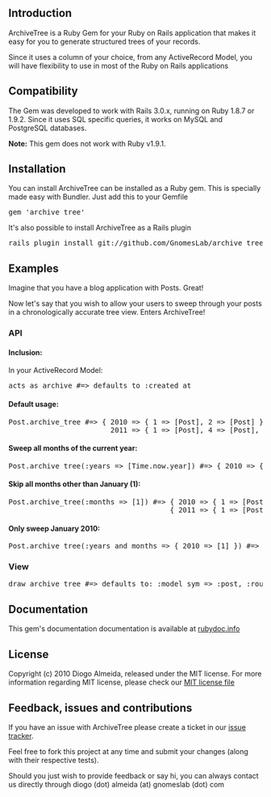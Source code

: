## Introduction

ArchiveTree is a Ruby Gem for your Ruby on Rails application that makes it easy for you to generate structured trees of your records.

Since it uses a column of your choice, from any ActiveRecord Model, you will have flexibility to use in most of the Ruby on Rails applications

## Compatibility

The Gem was developed to work with Rails 3.0.x, running on Ruby 1.8.7 or 1.9.2.
Since it uses SQL specific queries, it works on MySQL and PostgreSQL databases.

**Note:** This gem does not work with Ruby v1.9.1.

## Installation

You can install ArchiveTree can be installed as a Ruby gem. This is specially made easy with Bundler. Just add this to your Gemfile

<pre>
gem 'archive_tree'
</pre>

It's also possible to install ArchiveTree as a Rails plugin

<pre>
rails plugin install git://github.com/GnomesLab/archive_tree.git
</pre>


## Examples

Imagine that you have a blog application with Posts. Great!

Now let's say that you wish to allow your users to sweep through your posts in a chronologically accurate tree view. Enters ArchiveTree!

### API

#### Inclusion:

In your ActiveRecord Model:

<pre>
acts_as_archive #=> defaults to :created_at
</pre>

#### Default usage:

<pre>
Post.archive_tree #=> { 2010 => { 1 => [Post], 2 => [Post] },
                        2011 => { 1 => [Post], 4 => [Post], 8 => [Post] } }
</pre>

#### Sweep all months of the current year:

<pre>
Post.archive_tree(:years => [Time.now.year]) #=> { 2010 => { 1 => [Post], 2 => [Post] } }
</pre>

#### Skip all months other than January (1):

<pre>
Post.archive_tree(:months => [1]) #=> { 2010 => { 1 => [Post] },
                                      { 2011 => { 1 => [Post] } } }
</pre>

#### Only sweep January 2010:

<pre>
Post.archive_tree(:years_and_months => { 2010 => [1] }) #=> { 2010 => { 1 => [Post] } }
</pre>

### View

<pre>
draw_archive_tree #=> defaults to: :model_sym => :post, :route => :posts_path, :toggle => true, :toggle_text => '[ + ]'
</pre>

## Documentation

This gem's documentation documentation is available at [rubydoc.info](http://rubydoc.info/github/GnomesLab/archive_tree/master/frames)


## License

Copyright (c) 2010 Diogo Almeida, released under the MIT license. For more information regarding MIT license, please check our [MIT license file](http://github.com/GnomesLab/archive_tree/blob/master/MIT-LICENSE)


## Feedback, issues and contributions

If you have an issue with ArchiveTree please create a ticket in our [issue tracker](http://gnomeslab.lighthouseapp.com/projects/57307-archive_tree/overview).

Feel free to fork this project at any time and submit your changes (along with their respective tests).

Should you just wish to provide feedback or say hi, you can always contact us directly through diogo (dot) almeida (at) gnomeslab (dot) com